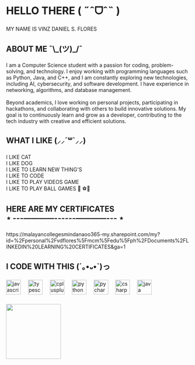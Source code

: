 <h1 align="left">HELLO THERE ( ˶ˆᗜˆ˵ )</h1>

###

<p align="left">MY NAME IS VINZ DANIEL S. FLORES</p>

###

<h2 align="left">ABOUT ME ¯\_(ツ)_/¯</h2>

###

<p align="left">I am a Computer Science student with a passion for coding, problem-solving, and technology. I enjoy working with programming languages such as Python, Java, and C++, and I am constantly exploring new technologies, including AI, cybersecurity, and software development. I have experience in networking, algorithms, and database management.<br><br>Beyond academics, I love working on personal projects, participating in hackathons, and collaborating with others to build innovative solutions. My goal is to continuously learn and grow as a developer, contributing to the tech industry with creative and efficient solutions.</p>

###

<h2 align="left">WHAT I LIKE  (⸝⸝´꒳`⸝⸝)</h2>

###

<p align="left">I LIKE CAT<br>I LIKE DOG<br>I LIKE TO LEARN NEW THING'S <br>I LIKE TO CODE<br>I LIKE TO PLAY VIDEOS GAME <br>I LIKE TO PLAY BALL GAMES 🏀 ⚽🏐</p>

###

<h2 align="left">HERE ARE MY CERTIFICATES<br>⋆ ---––——––------––——––--- ⋆</h2>

###

<p align="left">https://malayancollegesmindanaoo365-my.sharepoint.com/my?id=%2Fpersonal%2Fvdflores%5Fmcm%5Fedu%5Fph%2FDocuments%2FLINKEDIN%20LEARNING%20CERTIFICATES&ga=1</p>

###

<h2 align="left">I CODE WITH THIS (´｡•᎑•`)っ</h2>

###

<div align="left">
  <img src="https://cdn.jsdelivr.net/gh/devicons/devicon/icons/javascript/javascript-original.svg" height="40" alt="javascript logo"  />
  <img width="12" />
  <img src="https://cdn.jsdelivr.net/gh/devicons/devicon/icons/typescript/typescript-original.svg" height="40" alt="typescript logo"  />
  <img width="12" />
  <img src="https://cdn.jsdelivr.net/gh/devicons/devicon/icons/cplusplus/cplusplus-original.svg" height="40" alt="cplusplus logo"  />
  <img width="12" />
  <img src="https://cdn.jsdelivr.net/gh/devicons/devicon/icons/python/python-original.svg" height="40" alt="python logo"  />
  <img width="12" />
  <img src="https://cdn.jsdelivr.net/gh/devicons/devicon/icons/pycharm/pycharm-original.svg" height="40" alt="pycharm logo"  />
  <img width="12" />
  <img src="https://cdn.jsdelivr.net/gh/devicons/devicon/icons/csharp/csharp-original.svg" height="40" alt="csharp logo"  />
  <img width="12" />
  <img src="https://cdn.jsdelivr.net/gh/devicons/devicon/icons/java/java-original.svg" height="40" alt="java logo"  />
</div>

###

<img align="left" height="150" src="https://media.giphy.com/media/v1.Y2lkPTc5MGI3NjExd2Q3eDA3eTZ3bXZnaDltMDdrZDdjMWw2ZzVxNzI2eWdhZWJyejJ6YSZlcD12MV9naWZzX3NlYXJjaCZjdD1n/3oz8xIsloV7zOmt81G/giphy.gif"  />

###
